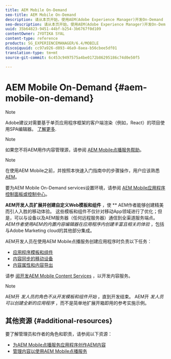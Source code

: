 ```yaml
---
title: AEM Mobile On-Demand
seo-title: AEM Mobile On-Demand
description: 请从本页开始，使用AEM(Adobe Experience Manager)开发On-Demand services应用程序。 该页面涵盖与应用程序开发人员相关的主题。
seo-description: 请从本页开始，使用AEM(Adobe Experience Manager)开发On-Demand services应用程序。 该页面涵盖与应用程序开发人员相关的主题。
uuid: 35b64823-9451-44bf-b254-3b6767f0d109
contentOwner: JYOTIKA SYAL
content-type: reference
products: SG_EXPERIENCEMANAGER/6.4/MOBILE
discoiquuid: cc97a926-d893-46a9-8aea-b56cbee5df01
translation-type: tm+mt
source-git-commit: 6c453c9497575a4be0172b86295186c74d0e50f5

---
```



# AEM Mobile On-Demand {#aem-mobile-on-demand}

>[!NOTE]
>
>Adobe建议对需要基于单页应用程序框架的客户端渲染（例如，React）的项目使用SPA编辑器。 [了解更多](/help/sites-developing/spa-overview.md).

>[!NOTE]
>
>如果您不将AEM用作内容管理源，请参阅 [AEM Mobile点播服务帮助](https://helpx.adobe.com/digital-publishing-solution/topics.html)。

>[!NOTE]
>
>在使用AEM Mobile之前，并按照本快速入门指南中的步骤操作，用户应该熟悉 [AEM](/help/sites-deploying/deploy.md)。
>
>要为AEM Mobile On-Demand services设置环境，请参阅 [AEM Mobile应用程序控制面板或控制中心](/help/mobile/mobile-apps-ondemand-application-dashboard.md)。

**AEM开发人员扩展并创建自定义Web模板和组件** ，使 ** AEM作者能够创建精美而引人入胜的移动体验。 这些模板和组件不仅针对移动App领域进行了优化；但是，可以与设备以及AEM服务器（任何远程服务器）通信到全渠道服务端点。 *AEM作者使用AEM的内置内容编辑器在应用程序内创建丰富且相关的体验* ，包括与Adobe Marketing cloud的其他部分集成。

AEM开发人员在使用AEM Mobile点播服务创建应用程序时负责以下任务：

* [应用程序模板和组件](/help/mobile/app-templates-and-components1.md)
* [内容同步的移动设备](/help/mobile/mobile-ondemand-contentsync.md)
* [内容属性和内容导出](/help/mobile/on-demand-content-properties-exporting.md)

请参 [阅开发AEM Mobile Content Services](/help/mobile/developing-content-services.md) ，以开发内容服务。

>[!NOTE]
>
>AEM开 *发人员的角色不从开发模板和组件开始* ，直到开发结束。 AEM开 *发人员可以创建全新的应用程序* ，而不是简单地扩展开箱即用的参考实施示例。

## 其他资源 {#additional-resources}

要了解管理员和作者的角色和职责，请参阅以下资源：

* [为AEM Mobile点播服务应用程序创作AEM内容](/help/mobile/mobile-apps-ondemand.md)
* [管理内容以使用AEM Mobile点播服务](/help/mobile/aem-mobile.md)

